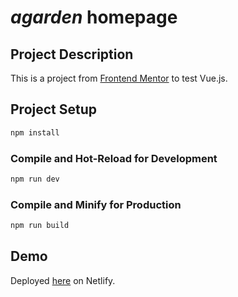 # _agarden_ homepage

## Project Description

This is a project from [Frontend Mentor](https://www.frontendmentor.io/challenges/room-homepage-BtdBY_ENq) to test Vue.js.

## Project Setup

```sh
npm install
```

### Compile and Hot-Reload for Development

```sh
npm run dev
```

### Compile and Minify for Production

```sh
npm run build
```

## Demo

Deployed [here](https://lucky-pothos-9bca0c.netlify.app/) on Netlify.
